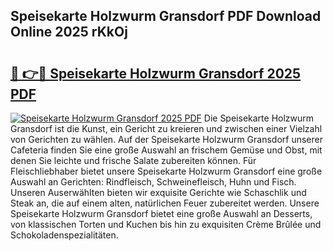 ## Speisekarte Holzwurm Gransdorf PDF Download Online 2025 rKkOj

# <h2><a href="http://gc8g5b.nevu.top/?p=Speisekarte+Holzwurm+Gransdorf">🔗 👉🔴 Speisekarte Holzwurm Gransdorf 2025 PDF</a></h2>

[![Speisekarte Holzwurm Gransdorf 2025 PDF](https://i.imgur.com/dBaPXMq.png)](http://gc8g5b.nevu.top/?p=Speisekarte+Holzwurm+Gransdorf)
Die Speisekarte Holzwurm Gransdorf ist die Kunst, ein Gericht zu kreieren und zwischen einer Vielzahl von Gerichten zu wählen. Auf der Speisekarte Holzwurm Gransdorf unserer Cafeteria finden Sie eine große Auswahl an frischem Gemüse und Obst, mit denen Sie leichte und frische Salate zubereiten können. Für Fleischliebhaber bietet unsere Speisekarte Holzwurm Gransdorf eine große Auswahl an Gerichten: Rindfleisch, Schweinefleisch, Huhn und Fisch. Unseren Auserwählten bieten wir exquisite Gerichte wie Schaschlik und Steak an, die auf einem alten, natürlichen Feuer zubereitet werden. Unsere Speisekarte Holzwurm Gransdorf bietet eine große Auswahl an Desserts, von klassischen Torten und Kuchen bis hin zu exquisiten Crème Brûlée und Schokoladenspezialitäten.
